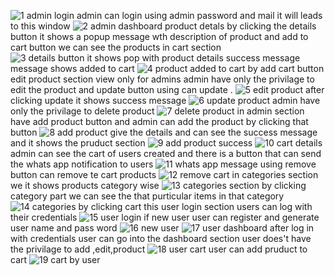 ![1 admin login](https://github.com/amalanto1611/myshop_test/assets/145443897/b01dd4a9-895e-4e76-8b9a-bdcd3531f7e0)
admin can login using admin password and mail it will leads to this window 
![2 admin dashboard product detals](https://github.com/amalanto1611/myshop_test/assets/145443897/b38ccf28-be8a-45a2-9392-5d23086fb52e)
by clicking the details button it shows a popup message wth description of product and add to cart button we can see the products in cart section
![3 details button it shows pop with product details](https://github.com/amalanto1611/myshop_test/assets/145443897/b279d4c5-e4a0-4bcc-be1f-1fc7d6fbdeb7)
success message message shows added to cart 
![4 product added to cart by add cart button](https://github.com/amalanto1611/myshop_test/assets/145443897/0773974d-ad9b-4821-bc28-ce401b5528b6)
edit product section view only for admins admin have only the privilage to edit the product and update button using can update .
![5 edit product](https://github.com/amalanto1611/myshop_test/assets/145443897/b8320386-d9ab-4f4e-8b3f-013170b8c8c9)
after clicking update it shows success message 
![6 update product](https://github.com/amalanto1611/myshop_test/assets/145443897/948bb97d-fab2-4553-bcab-ce416c16e9c0)
admin have only the privilage to delete product 
![7 delete product](https://github.com/amalanto1611/myshop_test/assets/145443897/8b4b4e1f-0dd2-4bad-ada2-b5a6db17b1fc)
in admin section have add product button and admin can add the product by clicking that button
![8 add product](https://github.com/amalanto1611/myshop_test/assets/145443897/9eb5593b-2896-4eac-b25a-aad7e404f945)
give the details and can see the success message and it shows the pruduct section
![9 add product success](https://github.com/amalanto1611/myshop_test/assets/145443897/406b8db4-5783-4957-8d18-9948157eeeae)
![10 cart details](https://github.com/amalanto1611/myshop_test/assets/145443897/70fbef3e-0e3f-46c2-9966-62d1be48fcb6)
admin can see the cart of users created and there is a button that can send the whats app notification to users
![11 whats app message](https://github.com/amalanto1611/myshop_test/assets/145443897/81095b00-0a1e-4d66-9960-c78ec7799b49)
using remove button can remove te cart products
![12 remove cart](https://github.com/amalanto1611/myshop_test/assets/145443897/cd985681-ed76-4d52-b07f-42e493b8e2b5)
in categories section we it shows products category wise 
![13 categories section](https://github.com/amalanto1611/myshop_test/assets/145443897/e3360abf-19b3-461a-a452-17e0ec3b84cf)
by clicking category part we can see the that purticular items in that category
![14 categories by clicking cart](https://github.com/amalanto1611/myshop_test/assets/145443897/6d5c227a-1f1d-42d3-8575-7015ca57fe5e)
this user login section users can log with their credentials 
![15 user login](https://github.com/amalanto1611/myshop_test/assets/145443897/6fc3e1ad-5806-4212-8db2-5406130e50ad)
if new user user can register and generate user name and pass word
![16 new user](https://github.com/amalanto1611/myshop_test/assets/145443897/3edc0c93-abba-4d79-92c9-99d83aeb3748)
![17 user dashboard](https://github.com/amalanto1611/myshop_test/assets/145443897/9ef94f5a-e460-4112-8abd-6b6d31fc70f1)
after log in with credentials user can go into the dashboard section user does't have the privilage to add ,edit,product 
![18 user cart](https://github.com/amalanto1611/myshop_test/assets/145443897/cb70057b-6d90-44e9-8804-264caf15ab7b)
user can add pruduct to cart
![19 cart by user](https://github.com/amalanto1611/myshop_test/assets/145443897/f83ef156-51a0-49f3-80ea-e28bba620e66)
